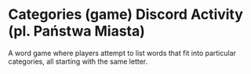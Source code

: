 # Categories (game) Discord Activity (pl. Państwa Miasta)

A word game where players attempt to list words that fit into particular categories, all starting with the same letter.